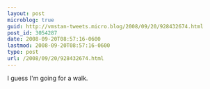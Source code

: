 ```yaml
---
layout: post
microblog: true
guid: http://vmstan-tweets.micro.blog/2008/09/20/928432674.html
post_id: 3054287
date: 2008-09-20T08:57:16-0600
lastmod: 2008-09-20T08:57:16-0600
type: post
url: /2008/09/20/928432674.html
---
```

I guess I'm going for a walk.
